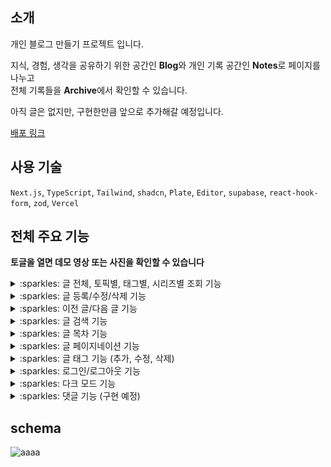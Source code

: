 ## 소개
개인 블로그 만들기 프로젝트 입니다.

지식, 경험, 생각을 공유하기 위한 공간인 **Blog**와 개인 기록 공간인 **Notes**로 페이지를 나누고 </br>
전체 기록들을 **Archive**에서 확인할 수 있습니다. </br>

아직 글은 없지만, 구현한만큼 앞으로 추가해갈 예정입니다.

[배포 링크](https://myblog-sigma-drab.vercel.app/blog/1)

## 사용 기술
`Next.js`, `TypeScript`, `Tailwind`, `shadcn`, `Plate`, `Editor`, `supabase`, `react-hook-form`, `zod`,  `Vercel`

## 전체 주요 기능
**토글을 열면 데모 영상 또는 사진을 확인할 수 있습니다**

<details>
  <summary>:sparkles: 글 전체, 토픽별, 태그별, 시리즈별 조회 기능</summary>
    <img src="https://github.com/lolWK/myblog/assets/95265031/3eb9355b-fd05-4829-b55a-a055d4fb90a8" width=50%>
    <img src="https://github.com/lolWK/myblog/assets/95265031/96ffb553-b149-4f26-b0bd-fa29445617c0" width=50%>
</details>

<details>
  <summary>:sparkles: 글 등록/수정/삭제 기능</summary>
    <img src="https://github.com/lolWK/myblog/assets/95265031/fb3c8c36-75b2-4dd4-a845-6d9b309668e2" width=50%>
    <img src="https://github.com/lolWK/myblog/assets/95265031/6e238b1e-35f3-456a-8992-f9ef078a0037" width=50%>
</details>

<details>
  <summary>:sparkles: 이전 글/다음 글 기능</summary>
    <img src="https://github.com/lolWK/myblog/assets/95265031/03e5084a-c4e1-43e4-ac9b-1474037925c0" width=50%>
</details>

<details>
  <summary>:sparkles: 글 검색 기능</summary>
    <img src="https://github.com/lolWK/myblog/assets/95265031/35c5680a-d4ea-4fd7-abdd-fc6bc601857a" width=50%>
</details>


<details>
  <summary>:sparkles: 글 목차 기능</summary>
    <img src="https://github.com/lolWK/myblog/assets/95265031/1406b46b-7bcb-4c1f-8231-93b6d9eb0d59" width=50%>
</details>

<details>
  <summary>:sparkles: 글 페이지네이션 기능</summary>
    <img src="https://github.com/lolWK/myblog/assets/95265031/aa65c257-2a92-45cd-9600-4b931ae42f5b" width=50%>
</details>

<details>
  <summary>:sparkles: 글 태그 기능 (추가, 수정, 삭제)</summary>
    <img src="https://github.com/lolWK/myblog/assets/95265031/891cf0cf-5bb0-44b7-9207-9a3e55c2488b" width=50%>
</details>

<details>
  <summary>:sparkles: 로그인/로그아웃 기능</summary>
    <img src="https://github.com/lolWK/myblog/assets/95265031/5b04628b-59cf-440b-9405-a1d044d86bfe" width=50%>
</details>

<details>
  <summary>:sparkles: 다크 모드 기능</summary>
    <img src="https://github.com/lolWK/myblog/assets/95265031/bfbf19f9-e5db-4f00-bcef-ddc5f75166d3" width=50%>
</details>

<details>
  <summary>:sparkles: 댓글 기능 (구현 예정)</summary>
</details>

## schema
![aaaa](https://github.com/lolWK/myblog/assets/95265031/80449bf5-8cc0-4618-95c0-09a686d42d11)
